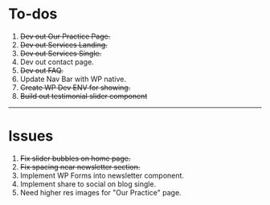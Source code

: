 # To-dos
1. ~~Dev out Our Practice Page.~~
2. ~~Dev out Services Landing.~~
3. ~~Dev out Services Single.~~
3. Dev out contact page.
4. ~~Dev out FAQ.~~
5. Update Nav Bar with WP native.
6. ~~Create WP Dev ENV for showing.~~
7. ~~Build out testimonial slider component~~

---

# Issues
1. ~~Fix slider bubbles on home page.~~
2. ~~Fix spacing near newsletter section.~~ 
3. Implement WP Forms into newsletter component.
4. Implement share to social on blog single.
5. Need higher res images for "Our Practice" page.
